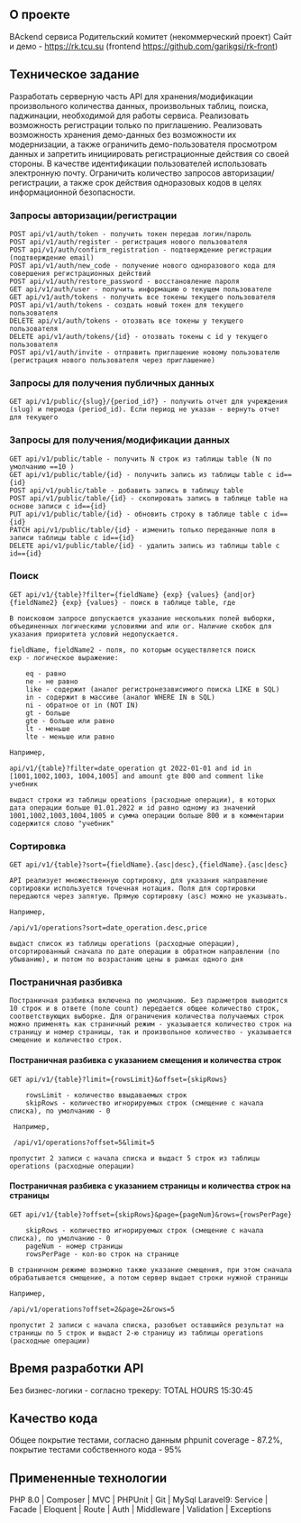 ## О проекте

BAckend сервиса Родительский комитет (некоммерческий проект)
Сайт и демо - https://rk.tcu.su
(frontend https://github.com/garikgsi/rk-front)

## Техническое задание
Разработать серверную часть API для хранения/модификации произвольного количества данных, произвольных таблиц, поиска, паджинации, необходимой для работы сервиса. Реализовать возможность регистрации только по приглашению. Реализовать возможность хранения демо-данных без возможности их модернизации, а также ограничить демо-пользователя просмотром данных и запретить инициировать регистрационные действия со своей стороны. В качестве идентификации пользователей использовать электронную почту. Ограничить количество запросов авторизации/регистрации, а также срок действия одноразовых кодов в целях информационной безопасности.

### Запросы авторизации/регистрации
    POST api/v1/auth/token - получить токен передав логин/пароль
    POST api/v1/auth/register - регистрация нового пользователя
    POST api/v1/auth/confirm_registration - подтверждение регистрации (подтверждение email)
    POST api/v1/auth/new_code - получение нового одноразового кода для совершения регистрационных действий
    POST api/v1/auth/restore_password - восстановление пароля
    GET api/v1/auth/user - получить информацию о текущем пользователе
    GET api/v1/auth/tokens - получить все токены текущего пользователя
    POST api/v1/auth/tokens - создать новый токен для текущего пользователя
    DELETE api/v1/auth/tokens - отозвать все токены у текущего пользователя
    DELETE api/v1/auth/tokens/{id} - отозвать токены c id у текущего пользователя
    POST api/v1/auth/invite - отправить приглашение новому пользователю (регистрация нового пользователя через приглашение)
### Запросы для получения публичных данных
    GET api/v1/public/{slug}/{period_id?} - получить отчет для учреждения (slug) и периода (period_id). Если период не указан - вернуть отчет для текущего
### Запросы для получения/модификации данных
    GET api/v1/public/table - получить N строк из таблицы table (N по умолчанию ==10 )
    GET api/v1/public/table/{id} - получить запись из таблицы table с id=={id}
    POST api/v1/public/table - добавить запись в таблицу table
    POST api/v1/public/table/{id} - скопировать запись в таблице table на основе записи с id=={id}
    PUT api/v1/public/table/{id} - обновить строку в таблице table с id=={id}
    PATCH api/v1/public/table/{id} - изменить только переданные поля в записи таблицы table с id=={id}
    DELETE api/v1/public/table/{id} - удалить запись из таблицы table с id=={id}
### Поиск
    GET api/v1/{table}?filter={fieldName} {exp} {values} {and|or} {fieldName2} {exp} {values} - поиск в таблице table, где 

    В поисковом запросе допускается указание нескольких полей выборки, объединенных логическими условиями and или or. Наличие скобок для указания приоритета условий недопускается.

    fieldName, fieldName2 - поля, по которым осуществляется поиск
    exp - логическое выражение:

        eq - равно
        ne - не равно
        like - содержит (аналог регистронезависимого поиска LIKE в SQL)
        in - содержит в массиве (аналог WHERE IN в SQL)
        ni - обратное от in (NOT IN)
        gt - больше
        gte - больше или равно
        lt - меньше
        lte - меньше или равно

    Например, 
    
    api/v1/{table}?filter=date_operation gt 2022-01-01 and id in [1001,1002,1003, 1004,1005] and amount gte 800 and comment like учебник
    
    выдаст строки из таблицы opeations (расходные операции), в которых дата операции больше 01.01.2022 и id равно одному из значений 1001,1002,1003,1004,1005 и сумма операции больше 800 и в комментарии содержится слово "учебник"

### Сортировка
    GET api/v1/{table}?sort={fieldName}.{asc|desc},{fieldName}.{asc|desc}

    API реализует множественную сортировку, для указания направление сортировки используется точечная нотация. Поля для сортировки передаются через запятую. Прямую сортировку (asc) можно не указывать.

    Например,

    /api/v1/operations?sort=date_operation.desc,price

    выдаст список из таблицы operations (расходные операции), отсортированный сначала по дате операции в обратном направлении (по убыванию), и потом по возрастанию цены в рамках одного дня

### Постраничная разбивка
    Постраничная разбивка включена по умолчанию. Без параметров выводится 10 строк и в ответе (поле count) передается общее количество строк, соответствующих выборке. Для ограничения количества получаемых строк можно применять как страничный режим - указывается количество строк на страницу и номер страницы, так и произвольное количество - указывается смещение и количество строк.   
#### Постраничная разбивка с указанием смещения и количества строк
    GET api/v1/{table}?limit={rowsLimit}&offset={skipRows}

        rowsLimit - количество ввыдаваемых строк
        skipRows - количество игнорируемых строк (смещение с начала списка), по умолчанию - 0

     Например,

     /api/v1/operations?offset=5&limit=5

    пропустит 2 записи с начала списка и выдаст 5 строк из таблицы operations (расходные операции)

#### Постраничная разбивка с указанием страницы и количества строк на страницы
    GET api/v1/{table}?offset={skipRows}&page={pageNum}&rows={rowsPerPage}

        skipRows - количество игнорируемых строк (смещение с начала списка), по умолчанию - 0
        pageNum - номер страницы
        rowsPerPage - кол-во строк на странице

    В страничном режиме возможно также указание смещения, при этом сначала обрабатывается смещение, а потом сервер выдает строки нужной страницы
    
    Например,

    /api/v1/operations?offset=2&page=2&rows=5

    пропустит 2 записи с начала списка, разобъет оставшийся результат на страницы по 5 строк и выдаст 2-ю страницу из таблицы operations (расходные операции)

## Время разработки API

Без бизнес-логики - согласно трекеру: TOTAL HOURS 15:30:45

## Качество кода

Общее покрытие тестами, согласно данным phpunit coverage - 87.2%, покрытие тестами собственного кода - 95%

## Примененные технологии

PHP 8.0 | Composer | MVC | PHPUnit | Git | MySql
Laravel9: Service | Facade | Eloquent | Route | Auth | Middleware | Validation | Exceptions
